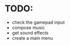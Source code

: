 <h1>TODO:</h1>
<ul>
<li> check the gamepad input </li>
<li> compose music </li>
<li> get sound effects </li>
<li> create a main menu </li>
</ul>
